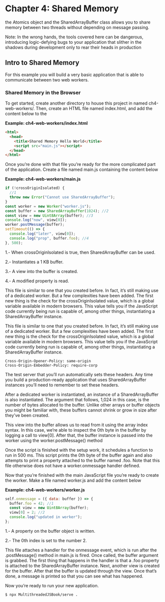# Chapter 4: Shared Memory

the Atomics object and the SharedArrayBuffer class allows you to share memory between two threads without depending on message passing.

Note:
In the wrong hands, the tools covered here can be dangerous, introducing logic-defying bugs to your application that slither in the shadows during development only to rear their
heads in production

## Intro to Shared Memory

For this example you will build a very basic application that is able to communicate
between two web workers.

### Shared Memory in the Browser

To get started, create another directory to house this project in named ch4-web-workers/.
Then, create an HTML file named index.html, and add the content below to the

**Example: ch4-web-workers/index.html**

```html
<html>
  <head>
    <title>Shared Memory Hello World</title>
    <script src="main.js"></script>
  </head>
</html>
```

Once you’re done with that file you’re ready for the more complicated part of the
application. Create a file named main.js containing the content below

**Example: ch4-web-workers/main.js**

```jsx
if (!crossOriginIsolated) {
  //1
  throw new Error("Cannot use SharedArrayBuffer");
}
const worker = new Worker("worker.js");
const buffer = new SharedArrayBuffer(1024); //2
const view = new Uint8Array(buffer); //3
console.log("now", view[0]);
worker.postMessage(buffer);
setTimeout(() => {
  console.log("later", view[0]);
  console.log("prop", buffer.foo); //4
}, 500);
```

1.- When crossOriginIsolated is true, then SharedArrayBuffer can be used.

2.- Instantiates a 1 KB buffer.

3.- A view into the buffer is created.

4.- A modified property is read.

This file is similar to one that you created before. In fact, it’s still making use of a
dedicated worker. But a few complexities have been added. The first new thing is the
check for the crossOriginIsolated value, which is a global variable available in modern
browsers. This value tells you if the JavaScript code currently being run is capable of,
among other things, instantiating a SharedArrayBuffer instance.

This file is similar to one that you created before. In fact, it’s still making use of a
dedicated worker. But a few complexities have been added. The first new thing is the
check for the crossOriginIsolated value, which is a global variable available in modern
browsers. This value tells you if the JavaScript code currently being run is capable of,
among other things, instantiating a SharedArrayBuffer instance.

```
Cross-Origin-Opener-Policy: same-origin
Cross-Origin-Embedder-Policy: require-corp
```

The test server that you’ll run automatically sets these headers. Any time you build a
production-ready application that uses SharedArrayBuffer instances you’ll need to
remember to set these headers.

After a dedicated worker is instantiated, an instance of a SharedArrayBuffer is also
instantiated. The argument that follows, 1,024 in this case, is the number of bytes
allocated to the buffer. Unlike other arrays or buffer objects you might be familiar with,
these buffers cannot shrink or grow in size after they’ve been created.

This view into the buffer allows us to read from it using the array index syntax. In this
case, we’re able to inspect the 0th byte in the buffer by logging a call to view[0]. After
that, the buffer instance is passed into the worker using the worker.postMessage()
method

Once the script is finished with the setup work, it schedules a function to run in 500 ms.
This script prints the 0th byte of the buffer again and also attempts to print a property
attached to the buffer named .foo. Note that this file otherwise does not have a
worker.onmessage handler defined.

Now that you’re finished with the main JavaScript file you’re ready to create the worker. Make a file named worker.js and add the content below

**Example: ch4-web-workers/worker.js**

```jsx
self.onmessage = ({ data: buffer }) => {
  buffer.foo = 42; //1
  const view = new Uint8Array(buffer);
  view[0] = 2; //2
  console.log("updated in worker");
};
```

1.- A property on the buffer object is written.

2.- The 0th index is set to the number 2.

This file attaches a handler for the onmessage event, which is run after the
.postMessage() method in main.js is fired. Once called, the buffer argument is grabbed.
The first thing that happens in the handler is that a .foo property is attached to the
SharedArrayBuffer instance. Next, another view is created for the buffer. After that the
buffer is updated through the view. Once that’s done, a message is printed so that you can
see what has happened.

Now you’re ready to run your new application.

```
$ npx MultithreadedJSBook/serve .
```
